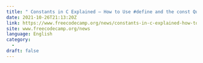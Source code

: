 ```yaml
---
title: " Constants in C Explained – How to Use #define and the const Qualifier to Define Constants "
date: 2021-10-26T21:13:20Z
link: https://www.freecodecamp.org/news/constants-in-c-explained-how-to-use-define-and-const-keyword/?utm_medium=RSS&utm_source=news.12bit.vn
site: www.freecodecamp.org/news
language: English
category:
  -   
draft: false
---
```

